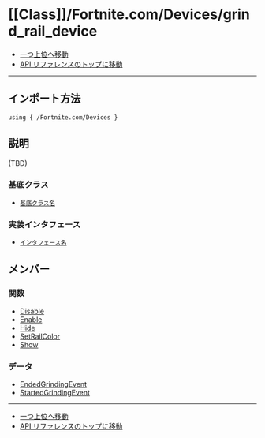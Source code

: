 # [[Class]]/Fortnite.com/Devices/grind_rail_device

- [一つ上位へ移動](../main.md)
- [API リファレンスのトップに移動](../../../main.md)

---

## インポート方法

```verse
using { /Fortnite.com/Devices }
```

## 説明

(TBD)

### 基底クラス

- [`基底クラス名`]()

### 実装インタフェース

- [`インタフェース名`]()

## メンバー

### 関数

- [Disable](./F_Disable/main.md)
- [Enable](./F_Enable/main.md)
- [Hide](./F_Hide/main.md)
- [SetRailColor](./F_SetRailColor/main.md)
- [Show](./F_Show/main.md)

### データ

- [EndedGrindingEvent](./D_EndedGrindingEvent/main.md)
- [StartedGrindingEvent](./D_StartedGrindingEvent/main.md)

---

- [一つ上位へ移動](../main.md)
- [API リファレンスのトップに移動](../../../main.md)
